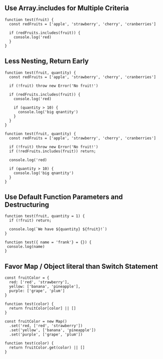 ## Use Array.includes for Multiple Criteria

```
function test(fruit) {
  const redFruits = ['apple', 'strawberry', 'cherry', 'cranberries']

  if (redFruits.includes(fruit)) {
    console.log('red)
  }
}
```

## Less Nesting, Return Early

```
function test(fruit, quantity) {
  const redFruits = ['apple', 'strawberry', 'cherry', 'cranberries']

  if (!fruit) throw new Error('No fruit!')

  if (redFruits.includes(fruit)) {
    console.log('red)

    if (quantity > 10) {
      console.log('big qnantity')
    }
  }
}
```

```
function test(fruit, quantity) {
  const redFruits = ['apple', 'strawberry', 'cherry', 'cranberries']

  if (!fruit) throw new Error('No fruit!')
  if (!redFruits.includes(fruit)) return;

  console.log('red)

  if (quantity > 10) {
    console.log('big qnantity')
  }
}
```

## Use Default Function Parameters and Destructuring

```
function test(fruit, quantity = 1) {
  if (!fruit) return;

  console.log(`We have ${quantity} ${fruit}!`)
}
```

```
function test({ name = 'frank'} = {}) {
 console.log(name)
}
```

## Favor Map / Object literal than Switch Statement

```
const fruitColor = {
  red: ['red', 'strawberry'],
  yellow: ['banana', 'pineapple'],
  purple: ['grape', 'plum']
}

function test(color) {
  return fruitColor[color] || []
}
```

```
const fruitColor = new Map()
  .set('red, ['red', 'strawberry'])
  .set('yellow', ['banana', 'pineapple'])
  .set('purple', ['grape', 'plum'])

function test(color) {
  return fruitColor.get(color) || []
}
```
